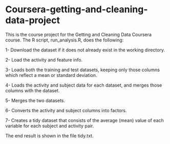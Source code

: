 # Coursera-getting-and-cleaning-data-project

This is the course project for the Getting and Cleaning Data Coursera course. 
The R script, run_analysis.R, does the following:

1- Download the dataset if it does not already exist in the working directory.

2- Load the activity and feature info.

3- Loads both the training and test datasets, keeping only those columns which reflect a mean or standard deviation.

4- Loads the activity and subject data for each dataset, and merges those columns with the dataset.

5- Merges the two datasets.

6- Converts the activity and subject columns into factors.

7- Creates a tidy dataset that consists of the average (mean) value of each variable for each subject and activity pair.

The end result is shown in the file tidy.txt.
